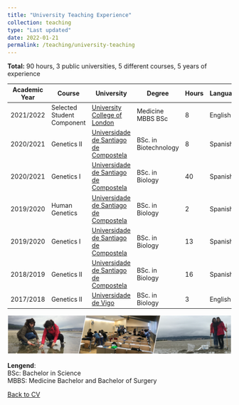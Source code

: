 ```yaml
---
title: "University Teaching Experience"
collection: teaching
type: "Last updated"
date: 2022-01-21
permalink: /teaching/university-teaching
---
```


**Total:** 90 hours, 3 public universities, 5 different courses, 5 years of experience

| Academic Year  | Course | University | Degree | Hours | Language | Country |
| ------------- | ------------- | ------------- |------------- |------------- | ------------- | ------------- |
| 2021/2022 | Selected Student Component | [University College of London](https://www.ucl.ac.uk/) | Medicine MBBS BSc | 8 | English | UK |
| 2020/2021 | Genetics II | [Universidade de Santiago de Compostela](https://www.usc.gal) | BSc. in Biotechnology | 8 | Spanish | Spain |
| 2020/2021 | Genetics I | [Universidade de Santiago de Compostela](https://www.usc.gal) | BSc. in Biology | 40 | Spanish | Spain |
| 2019/2020 | Human Genetics | [Universidade de Santiago de Compostela](https://www.usc.gal) | BSc. in Biology | 2 | Spanish | Spain |
| 2019/2020 | Genetics I | [Universidade de Santiago de Compostela](https://www.usc.gal) | BSc. in Biology | 13 | Spanish | Spain |
| 2018/2019 | Genetics II | [Universidade de Santiago de Compostela](https://www.usc.gal) | BSc. in Biology | 16 | Spanish | Spain |
| 2017/2018 | Genetics II | [Universidade de Vigo](https://www.uvigo.gal) | BSc. in Biology | 3 | English | Spain |

<img src='/images/Tira_FotosTeaching-noNames_AliciaLBruzos.png'>  

**Lengend**:  
BSc: Bachelor in Science  
MBBS: Medicine Bachelor and Bachelor of Surgery  

[Back to CV](https://albruzos.github.io/cv/)




<!---
TABLE IN PLAIN TEXT:

2021/2022	  Medical Student-Selected Component. University College of London. MBBS BSc. in Medicine. Hours: 8 (English)
2020/2021 	Genetics II. Universidade de Santiago de Compostela. BSc. in Biotechnology. Hours: 8 (Spanish) 
2020/2021 	Genetics I. Universidade de Santiago de Compostela. BSc. in Biology. Hours: 40 (Spanish) 
2019/2020 	Human Genetics. Universidade de Santiago de Compostela. BSc. in Biology. Hours: 2 (Spanish) 
2019/2020 	Genetics I. Universidade de Santiago de Compostela. BSc. in Biology. Hours: 13 (Spanish) 
2018/2019 	Genetics II. Universidade de Santiago de Compostela. BSc. in Biology. Hours: 16 (Spanish) 
2017/2018 	Genetics II. Universidade de Vigo. BSc. in Biology. Hours: 3 (English) 

-->
